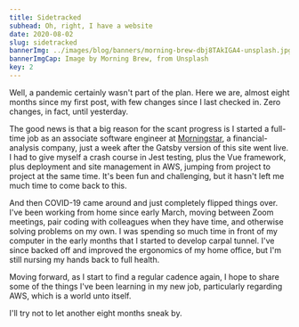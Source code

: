 ```yaml
---
title: Sidetracked
subhead: Oh, right, I have a website
date: 2020-08-02
slug: sidetracked
bannerImg: ../images/blog/banners/morning-brew-dbj8TAkIGA4-unsplash.jpg
bannerImgCap: Image by Morning Brew, from Unsplash
key: 2
---
```


Well, a pandemic certainly wasn't part of the plan. Here we are, almost eight months since my first post, with few changes since I last checked in. Zero changes, in fact, until yesterday.

The good news is that a big reason for the scant progress is I started a full-time job as an associate software engineer at [Morningstar](https://www.morningstar.com/), a financial-analysis company, just a week after the Gatsby version of this site went live. I had to give myself a crash course in Jest testing, plus the Vue framework, plus deployment and site management in AWS, jumping from project to project at the same time. It's been fun and challenging, but it hasn't left me much time to come back to this.

And then COVID-19 came around and just completely flipped things over. I've been working from home since early March, moving between Zoom meetings, pair coding with colleagues when they have time, and otherwise solving problems on my own. I was spending so much time in front of my computer in the early months that I started to develop carpal tunnel. I've since backed off and improved the ergonomics of my home office, but I'm still nursing my hands back to full health.

Moving forward, as I start to find a regular cadence again, I hope to share some of the things I've been learning in my new job, particularly regarding AWS, which is a world unto itself.

I'll try not to let another eight months sneak by.
